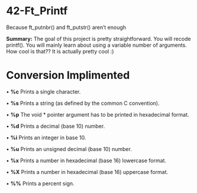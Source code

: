 # 42-Ft_Printf

Because ft_putnbr() and ft_putstr() aren’t enough

**Summary:**
The goal of this project is pretty straightforward. You will recode printf().
You will mainly learn about using a variable number of arguments. How cool is that??
It is actually pretty cool :)

# Conversion Implimented 

• **%c** Prints a single character.

• **%s** Prints a string (as defined by the common C convention).

• **%p** The void * pointer argument has to be printed in hexadecimal format.

• **%d** Prints a decimal (base 10) number.

• **%i** Prints an integer in base 10.

• **%u** Prints an unsigned decimal (base 10) number.

• **%x** Prints a number in hexadecimal (base 16) lowercase format.

• **%X** Prints a number in hexadecimal (base 16) uppercase format.

• **%%** Prints a percent sign.

